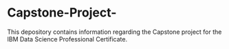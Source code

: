 # Capstone-Project-
This depository contains information regarding the Capstone project for the IBM Data Science Professional Certificate. 

